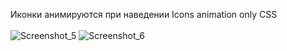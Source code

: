 Иконки анимируются при наведении
Icons animation only CSS
<br>
<br>
![Screenshot_5](https://user-images.githubusercontent.com/104467944/181764031-70794977-4263-4a94-acbe-fa8a690ec4fb.jpg)
![Screenshot_6](https://user-images.githubusercontent.com/104467944/181764034-33515471-1585-43c4-98e9-12a1ceba768f.jpg)

